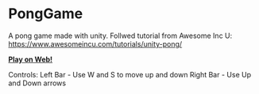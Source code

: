 # PongGame
A pong game made with unity. Follwed tutorial from Awesome Inc U: https://www.awesomeincu.com/tutorials/unity-pong/



**[Play on Web!](http://KayleneRameka.github.io/)**

Controls:
Left Bar - Use W and S to move up and down
Right Bar - Use Up and Down arrows
